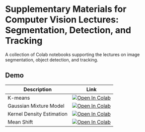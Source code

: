 # Supplementary Materials for Computer Vision Lectures: Segmentation, Detection, and Tracking

A collection of Colab notebooks supporting the lectures on image segmentation, object detection, and tracking.


## Demo

| Description      | Link |
| ----------- | ----------- |
| K-means| [![Open In Colab](https://colab.research.google.com/assets/colab-badge.svg)](https://github.com/sergeyprokudin/vision-lectures/blob/main/notebooks/segmentation_traditional/Segmentation_I_Kmeans.ipynb)|
| Gaussian Mixture Model| [![Open In Colab](https://colab.research.google.com/assets/colab-badge.svg)](https://github.com/sergeyprokudin/vision-lectures/blob/main/notebooks/segmentation_traditional/Segmentation_I_GMM.ipynb)|
| Kernel Density Estimation| [![Open In Colab](https://colab.research.google.com/assets/colab-badge.svg)](https://github.com/sergeyprokudin/vision-lectures/blob/main/notebooks/segmentation_traditional/Segmentation_I_KDE.ipynb)|
| Mean Shift| [![Open In Colab](https://colab.research.google.com/assets/colab-badge.svg)](https://github.com/sergeyprokudin/vision-lectures/blob/main/notebooks/segmentation_traditional/Segmentation_I_Mean_Shift.ipynb)|